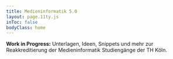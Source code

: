 ```yaml
---
title: Medieninformatik 5.0
layout: page.11ty.js
inToc: false
bodyClass: home
---
```


**Work in Progress:** Unterlagen, Ideen, Snippets und mehr zur Reakkreditierung der Medieninformatik Studiengänge der TH Köln. 

<div data-js-inject-content="/analysen/stellenausschreibungen/jobs-wordcloud-mengentexte/index.html"></div>